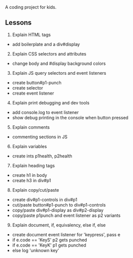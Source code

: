 A coding project for kids.

## Lessons

1. Explain HTML tags
  - add boilerplate and a div#display
2. Explain CSS selectors and attributes
  - change body and #display background colors
3. Explain JS query selectors and event listeners
  - create button#p1-punch
  - create selector
  - create event listener
4. Explain print debugging and dev tools
  - add console.log to event listener
  - show debug printing in the console when button pressed
5. Explain comments
  - commenting sections in JS
6. Explain variables
  - create ints p1health, p2health
7. Explain heading tags
  - create h1 in body
  - create h3 in div#p1
8. Explain copy/cut/paste
  - create div#p1-controls in div#p1
  - cut/paste button#p1-punch to div#p1-controls
  - copy/paste div#p1-display as div#p2-display
  - copy/paste p1punch and event listener as p2 variants
9. Explain document, if, equivalency, else if, else
  - create document event listener for 'keypress', pass e
  - if e.code == 'KeyS' p2 gets punched
  - if e.code == 'KeyK' p1 gets punched
  - else log 'unknown key'
